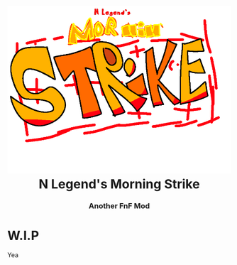 <!-- N Legend's Golpe Matutino -->
<h1 align="center">
  <br>
  <a href="https://github.com/oneppeP/N-Legends-Morning-Strike"><img src="/art/logo.png" alt="Mod's Logo" width="2000"></a>
  <br>
  <b>N Legend's Morning Strike</b>
  <br>
</h1>
<h3 align="center">
  <b>Another FnF Mod</b>
</h3>


# W.I.P
Yea





